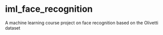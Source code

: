 # iml_face_recognition
A machine learning course project on face recognition based on the Olivetti dataset
